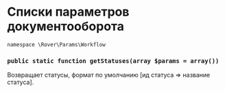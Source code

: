 # Списки параметров документооборота
`namespace \Rover\Params\Workflow`

### `public static function getStatuses(array $params = array())`
Возвращает статусы, формат по умолчанию [ид статуса => название статуса].